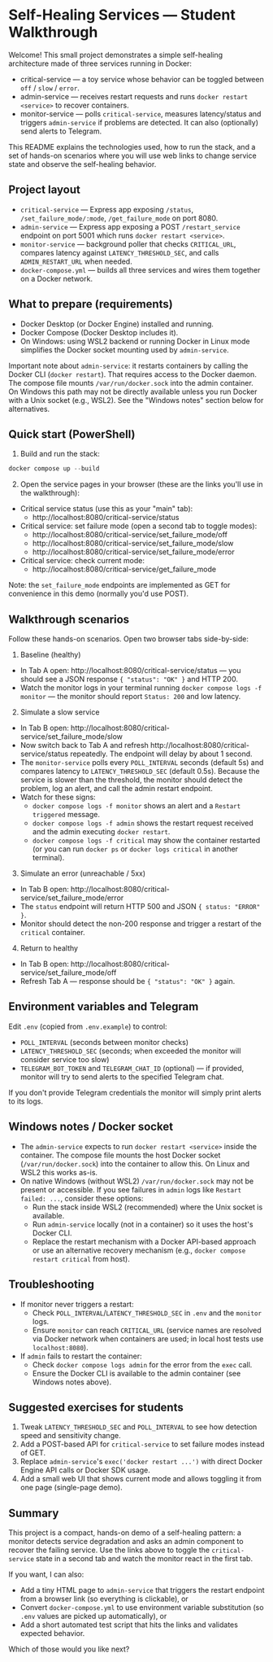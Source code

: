 # Self-Healing Services — Student Walkthrough

Welcome! This small project demonstrates a simple self-healing architecture made of three services running in Docker:

- critical-service — a toy service whose behavior can be toggled between `off` / `slow` / `error`.
- admin-service — receives restart requests and runs `docker restart <service>` to recover containers.
- monitor-service — polls `critical-service`, measures latency/status and triggers `admin-service` if problems are detected. It can also (optionally) send alerts to Telegram.

This README explains the technologies used, how to run the stack, and a set of hands-on scenarios where you will use web links to change service state and observe the self-healing behavior.

## Project layout

- `critical-service` — Express app exposing `/status`, `/set_failure_mode/:mode`, `/get_failure_mode` on port 8080.
- `admin-service` — Express app exposing a POST `/restart_service` endpoint on port 5001 which runs `docker restart <service>`.
- `monitor-service` — background poller that checks `CRITICAL_URL`, compares latency against `LATENCY_THRESHOLD_SEC`, and calls `ADMIN_RESTART_URL` when needed.
- `docker-compose.yml` — builds all three services and wires them together on a Docker network.

## What to prepare (requirements)

- Docker Desktop (or Docker Engine) installed and running.
- Docker Compose (Docker Desktop includes it).
- On Windows: using WSL2 backend or running Docker in Linux mode simplifies the Docker socket mounting used by `admin-service`.

Important note about `admin-service`: it restarts containers by calling the Docker CLI (`docker restart`). That requires access to the Docker daemon. The compose file mounts `/var/run/docker.sock` into the admin container. On Windows this path may not be directly available unless you run Docker with a Unix socket (e.g., WSL2). See the "Windows notes" section below for alternatives.

## Quick start (PowerShell)

1. Build and run the stack:

```powershell
docker compose up --build
```

2. Open the service pages in your browser (these are the links you'll use in the walkthrough):

- Critical service status (use this as your "main" tab):
  - http://localhost:8080/critical-service/status
- Critical service: set failure mode (open a second tab to toggle modes):
  - http://localhost:8080/critical-service/set_failure_mode/off
  - http://localhost:8080/critical-service/set_failure_mode/slow
  - http://localhost:8080/critical-service/set_failure_mode/error
- Critical service: check current mode:
  - http://localhost:8080/critical-service/get_failure_mode

Note: the `set_failure_mode` endpoints are implemented as GET for convenience in this demo (normally you'd use POST).

## Walkthrough scenarios

Follow these hands-on scenarios. Open two browser tabs side-by-side:

1) Baseline (healthy)

- In Tab A open: http://localhost:8080/critical-service/status — you should see a JSON response `{ "status": "OK" }` and HTTP 200.
- Watch the monitor logs in your terminal running `docker compose logs -f monitor` — the monitor should report `Status: 200` and low latency.

2) Simulate a slow service

- In Tab B open: http://localhost:8080/critical-service/set_failure_mode/slow
- Now switch back to Tab A and refresh http://localhost:8080/critical-service/status repeatedly. The endpoint will delay by about 1 second.
- The `monitor-service` polls every `POLL_INTERVAL` seconds (default 5s) and compares latency to `LATENCY_THRESHOLD_SEC` (default 0.5s). Because the service is slower than the threshold, the monitor should detect the problem, log an alert, and call the admin restart endpoint.
- Watch for these signs:
  - `docker compose logs -f monitor` shows an alert and a `Restart triggered` message.
  - `docker compose logs -f admin` shows the restart request received and the admin executing `docker restart`.
  - `docker compose logs -f critical` may show the container restarted (or you can run `docker ps` or `docker logs critical` in another terminal).

3) Simulate an error (unreachable / 5xx)

- In Tab B open: http://localhost:8080/critical-service/set_failure_mode/error
- The `status` endpoint will return HTTP 500 and JSON `{ status: "ERROR" }`.
- Monitor should detect the non-200 response and trigger a restart of the `critical` container.

4) Return to healthy

- In Tab B open: http://localhost:8080/critical-service/set_failure_mode/off
- Refresh Tab A — response should be `{ "status": "OK" }` again.

## Environment variables and Telegram

Edit `.env` (copied from `.env.example`) to control:
- `POLL_INTERVAL` (seconds between monitor checks)
- `LATENCY_THRESHOLD_SEC` (seconds; when exceeded the monitor will consider service too slow)
- `TELEGRAM_BOT_TOKEN` and `TELEGRAM_CHAT_ID` (optional) — if provided, monitor will try to send alerts to the specified Telegram chat.

If you don't provide Telegram credentials the monitor will simply print alerts to its logs.

## Windows notes / Docker socket

- The `admin-service` expects to run `docker restart <service>` inside the container. The compose file mounts the host Docker socket (`/var/run/docker.sock`) into the container to allow this. On Linux and WSL2 this works as-is.
- On native Windows (without WSL2) `/var/run/docker.sock` may not be present or accessible. If you see failures in `admin` logs like `Restart failed: ...`, consider these options:
  - Run the stack inside WSL2 (recommended) where the Unix socket is available.
  - Run `admin-service` locally (not in a container) so it uses the host's Docker CLI.
  - Replace the restart mechanism with a Docker API-based approach or use an alternative recovery mechanism (e.g., `docker compose restart critical` from host).

## Troubleshooting

- If monitor never triggers a restart:
  - Check `POLL_INTERVAL`/`LATENCY_THRESHOLD_SEC` in `.env` and the `monitor` logs.
  - Ensure `monitor` can reach `CRITICAL_URL` (service names are resolved via Docker network when containers are used; in local host tests use `localhost:8080`).
- If `admin` fails to restart the container:
  - Check `docker compose logs admin` for the error from the `exec` call.
  - Ensure the Docker CLI is available to the admin container (see Windows notes above).

## Suggested exercises for students

1. Tweak `LATENCY_THRESHOLD_SEC` and `POLL_INTERVAL` to see how detection speed and sensitivity change.
2. Add a POST-based API for `critical-service` to set failure modes instead of GET.
3. Replace `admin-service`'s `exec('docker restart ...')` with direct Docker Engine API calls or Docker SDK usage.
4. Add a small web UI that shows current mode and allows toggling it from one page (single-page demo).

## Summary

This project is a compact, hands-on demo of a self-healing pattern: a monitor detects service degradation and asks an admin component to recover the failing service. Use the links above to toggle the `critical-service` state in a second tab and watch the monitor react in the first tab.

If you want, I can also:
- Add a tiny HTML page to `admin-service` that triggers the restart endpoint from a browser link (so everything is clickable), or
- Convert `docker-compose.yml` to use environment variable substitution (so `.env` values are picked up automatically), or
- Add a short automated test script that hits the links and validates expected behavior.

Which of those would you like next?
